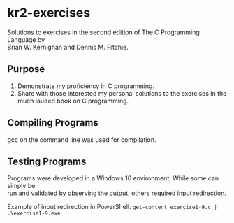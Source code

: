 # kr2-exercises
Solutions to exercises in the second edition of The C Programming Language by  
Brian W. Kernighan and Dennis M. Ritchie.

## Purpose
1. Demonstrate my proficiency in C programming.
2. Share with those interested my personal solutions to the exercises in the  
much lauded book on C programming.

## Compiling Programs
gcc on the command line was used for compilation. 

## Testing Programs
Programs were developed in a Windows 10 environment. While some can simply be  
run and validated by observing the output, others required input redirection.  

Example of input redirection in PowerShell:
``get-content exercise1-9.c | .\exercise1-9.exe``